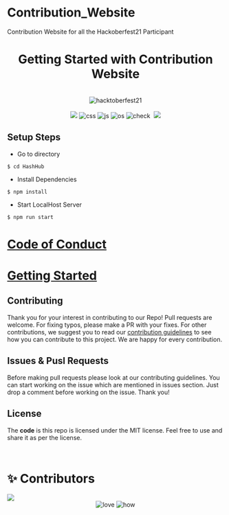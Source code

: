 # Contribution_Website 
Contribution Website for all the Hackoberfest21 Participant

<h1 align="center">Getting Started with Contribution Website</h1> 
<br>

<div align="center">
  <img src="https://hacktoberfest.digitalocean.com/_nuxt/img/logo-hacktoberfest-full.f42e3b1.svg" alt="hacktoberfest21">
</div>

<br>

<div align="center">
  <img src="https://forthebadge.com/images/badges/for-you.svg" />
  <img src="https://forthebadge.com/images/badges/made-with-markdown.svg" alt="css">
  <img src="https://forthebadge.com/images/badges/made-with-javascript.svg" alt="js">
  <img src="https://forthebadge.com/images/badges/open-source.svg" alt="os">
  <img src="https://forthebadge.com/images/badges/check-it-out.svg" alt="check">
  <img src="" alt="">
  <img src="https://forthebadge.com/images/badges/built-by-developers.svg" />
</div>

## Setup Steps

- Go to directory
```
$ cd HashHub
```
- Install Dependencies
```
$ npm install
```
- Start LocalHost Server
```
$ npm run start
```

# [Code of Conduct](CODE_OF_CONDUCT.md)


# [Getting Started](contribution_guideline.md)


<h2 id="contribute">Contributing</h2>
<p>
   Thank you for your interest in contributing to our Repo! Pull requests are welcome. For fixing typos, please make a PR with your fixes. For other contributions, we suggest you to read our <a href="/CONTRIBUTING.md">contribution guidelines</a> to see how you can contribute to this project. We are happy for every contribution. 
    
</p>

<h2 id="prs">Issues & Pusl Requests</h2>

Before making pull requests please look at our contributing guidelines. You can start working on the issue which are mentioned in issues section. Just drop a comment before working on the issue. Thank you!

<h2 id="license">License</h2>

The **code** is this repo is licensed under the MIT license. Feel free to use and share it as per the license.

<br>

# ✨ Contributors

<a href="https://github.com/vedant-jain03/Resume-Maker/graphs/contributors" >
  <img src="https://contrib.rocks/image?repo=vedant-jain03/Resume-Maker"/>
</a>


<div align="center">
 <img src="https://forthebadge.com/images/badges/built-with-love.svg" alt="love" />
 <img src="https://forthebadge.com/images/badges/thats-how-they-get-you.svg" alt="how">
</div>

